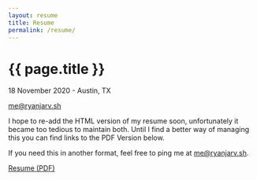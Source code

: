 ```yaml
---
layout: resume
title: Resume
permalink: /resume/
---
```


{{ page.title }}
================

<p class="meta">18 November 2020 - Austin, TX</p>

me@ryanjarv.sh

I hope to re-add the HTML version of my resume soon, unfortunately it became too tedious to maintain both. Until I find a better way of managing this you can find links to the PDF Version below.

If you need this in another format, feel free to ping me at me@ryanjarv.sh.

<a href="/resume/2020-11-18-Ryan-Gerstenkorn-v1_13_6.pdf">Resume (PDF)</a>





